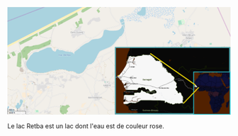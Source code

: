 <!-- TITLE: Retba -->
<!-- SUBTITLE: Présentation du lac Retba -->

![Lacretba](/uploads/map/lacretba.png "Lacretba")


Le lac Retba est un lac dont l'eau est de couleur rose.